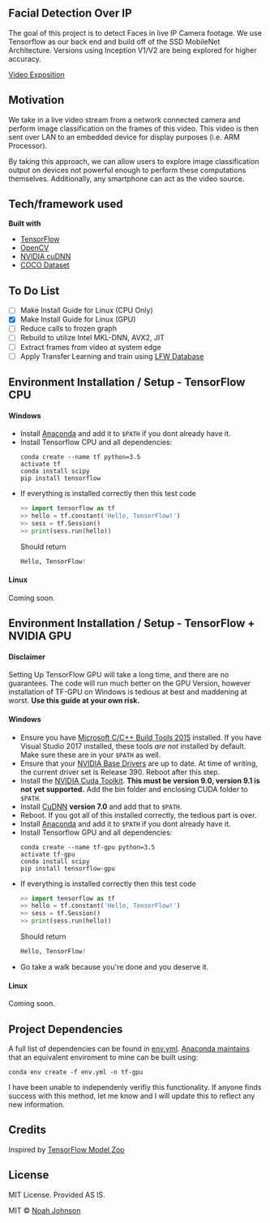 ## Facial Detection Over IP
The goal of this project is to detect Faces in live IP Camera footage. We use Tensorflow as our back end and build off of the
SSD MobileNet Architecture. Versions using Inception V1/V2 are being explored for higher accuracy.

[Video Exposition](https://youtu.be/-ED7T9X5zcY)

## Motivation
We take in a live video stream from a network connected camera and perform image classification on the frames of this video. This video is then sent over LAN to an embedded device for display purposes (i.e. ARM Processor).

By taking this approach, we can allow users to explore image classification output on devices not powerful enough to perform these computations themselves. Additionally, any smartphone can act as the video source.

## Tech/framework used

<b>Built with</b>
- [TensorFlow](https://www.tensorflow.org/)
- [OpenCV](https://opencv.org/)
- [NVIDIA cuDNN](https://developer.nvidia.com/cudnn)
- [COCO Dataset](http://cocodataset.org/)

## To Do List
- [ ] Make Install Guide for Linux (CPU Only)
- [X] Make Install Guide for Linux (GPU)
- [ ] Reduce calls to frozen graph
- [ ] Rebuild to utilize Intel MKL-DNN, AVX2, JIT
- [ ] Extract frames from video at system edge
- [ ] Apply Transfer Learning and train using [LFW Database](http://vis-www.cs.umass.edu/lfw/)

## Environment Installation / Setup - TensorFlow CPU

  #### Windows
  - Install [Anaconda](https://www.anaconda.com/distribution/) and add it to `$PATH` if you dont already have it. 
  - Install Tensorflow CPU and all dependencies:
    ```
    conda create --name tf python=3.5
    activate tf
    conda install scipy
    pip install tensorflow
    ```
  - If everything is installed correctly then this test code
    ```Python
    >> import tensorflow as tf
    >> hello = tf.constant('Hello, TensorFlow!')
    >> sess = tf.Session()
    >> print(sess.run(hello))
    ```
    Should return
    ```Python
    Hello, TensorFlow!
    ```
  
  #### Linux
  Coming soon. 

## Environment Installation / Setup - TensorFlow + NVIDIA GPU

  #### Disclaimer
  Setting Up TensorFlow GPU will take a long time, and there are no guarantees. The code will run much better on the GPU Version, however installation of TF-GPU on Windows is tedious at best and maddening at worst. **Use this guide at your own risk.** 
  
  #### Windows
  - Ensure you have [Microsoft C/C++ Build Tools 2015](https://www.microsoft.com/en-us/download/details.aspx?id=48159) installed. If you have Visual Studio 2017 installed, these tools *are not* installed by default. Make sure these are in your `$PATH` as well. 
  - Ensure that your [NVIDIA Base Drivers](http://www.nvidia.com/Download/index.aspx) are up to date. At time of writing, the current driver set is Release 390. Reboot after this step.
  - Install the [NVIDIA Cuda Toolkit](https://developer.nvidia.com/cuda-90-download-archive?target_os=Windows&target_arch=x86_64). **This must be version 9.0, version 9.1 is not yet supported.** Add the bin folder and enclosing CUDA folder to `$PATH`.
  - Install [CuDNN](https://developer.nvidia.com/cudnn) **version 7.0** and add that to `$PATH`. 
  - Reboot. If you got all of this installed correctly, the tedious part is over.
  - Install [Anaconda](https://www.anaconda.com/distribution/) and add it to `$PATH` if you dont already have it. 
  - Install Tensorflow GPU and all dependencies:
    ```
    conda create --name tf-gpu python=3.5
    activate tf-gpu
    conda install scipy
    pip install tensorflow-gpu
    ```
  - If everything is installed correctly then this test code
    ```Python
    >> import tensorflow as tf
    >> hello = tf.constant('Hello, TensorFlow!')
    >> sess = tf.Session()
    >> print(sess.run(hello))
    ```
    Should return
    ```Python
    Hello, TensorFlow!
    ```
  - Go take a walk because you're done and you deserve it.
  
  #### Linux
  Coming soon. 
  
## Project Dependencies
A full list of dependencies can be found in [env.yml](https://github.com/njohnsoncpe/facialRecognition/blob/master/env.yml). [Anaconda maintains](https://conda.io/docs/commands/env/conda-env-create.html) that an equivalent enviroment to mine can be built using: 
```
conda env create -f env.yml -n tf-gpu 
```
I have been unable to independenly verifiy this functionality. If anyone finds success with this method, let me know and I will update this to reflect any new information.

## Credits
Inspired by [TensorFlow Model Zoo](https://github.com/tensorflow/models/blob/master/research/object_detection/g3doc/detection_model_zoo.md)

## License
MIT License. Provided AS IS.

MIT © [Noah Johnson](https://njohnsoncpe.github.io)

